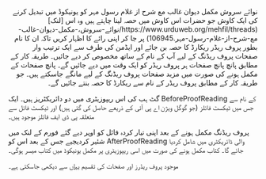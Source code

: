 <p dir='rtl' align='right'>
نوائے سروش مکمل دیوان غالب مع شرح از غلام رسول مہر کو یونیکوڈ میں تبدیل کرنے کی ایک کاوش
جو حضرات اس کاوش میں حصہ لینا چاہتے ہیں وہ اس [لنک](https://www.urduweb.org/mehfil/threads/نوائے-سروش،-مکمل-دیوان-غالب-مع-شرح-از-غلام-رسول-مہر.106945) پر جا کر اپنی رائے کا اظہار کریں تاکہ ان کا نام بطور پروف ریڈر ریکارڈ کا حصہ بن جائے اور ایڈمن کی طرف سے ایک ترتیب وار صفحات پروف ریڈنگ کے لیے آپ کے نام کے ساتھ مخصوص کر دیے جائیں۔ طریقہ کار کے مطابق پانچ پانچ صفحات ہر پروف ریڈر کو ایک وقت میں دیے جائیں گے۔ پانچ صفحات کے مکمل ہونے کی صورت میں مزید صفحات پروف ریڈنگ کے لیے مانگے جاسکتے ہیں۔ جو طریقہ کار کے مطابق پروف ریڈر کے نام سے ریکارڈ کا حصہ بنتے جائیں گے۔

گٹ ہب کی اس ریپوزیٹری میں دو دائریکٹریز ہیں۔ ایک BeforeProofReading کے نام سے جس میں ٹیکسٹ فائلز (جو گوگل ویژن اے پی آئی کے ذریعے حاصل کی گئی ہیں) اور ٹیکسٹ فائل سے متعلقہ پی ڈی ایف فائلز موجود ہیں۔ 

پروف ریڈنگ مکمل ہونے کے بعد اپنی تیار کردہ فائل کو اوپر دیے گئے فورم کے لنک میں شئیر کردیجیے جس کے بعد اس کو AfterProofReading والی ڈائریکٹری میں شامل کردیا جائے گا۔ کتاب مکمل ہونے کی صورت میں اسی ریپوزیٹری پر مکمل یونیکوڈ میں کتاب میسر ہوگی۔

موجود پروف ریڈرز اور صفحات کی تقسیم [یہاں](https://docs.google.com/spreadsheets/d/1wCDzBqNB3t5fH7idIdj5ygpOPc6VJ1SkWWKlyyEVnd8/edit#gid=0) سے دیکھی جاسکتی ہے۔
<p/>